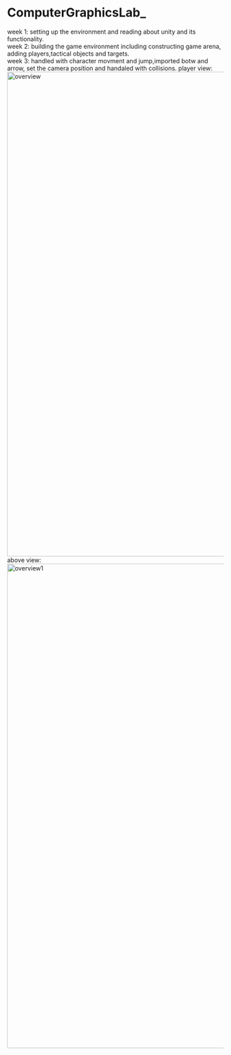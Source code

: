 # ComputerGraphicsLab_
week 1: setting up the environment and reading about unity and its functionality.<br />
week 2: building the game environment including constructing game arena, adding players,tactical objects and targets.<br />
week 3: handled with character movment and jump,imported botw and arrow, set the camera position and handaled with collisions.
player view:
<img width="1128" alt="overview" src="https://github.com/shaharv19/ComputerGraphicsLab_/assets/102164870/a8babd4a-f3fc-4c44-9e6b-28b12f276648">
above view:
<img width="1128" alt="overview1" src="https://github.com/shaharv19/ComputerGraphicsLab_/assets/102164870/24bdfd6e-c077-4085-b337-62c03bacda79">

